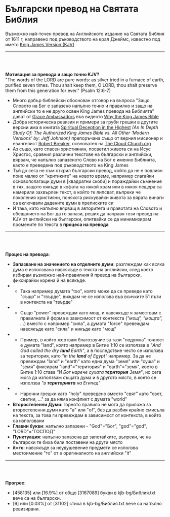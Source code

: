 # Български превод на Святата Библия
Възможно най-точен превод на Английското издание на Святата Библия от 1611 г, направено под ръководството на крал Джеймс, известно под името [Knig James Version (KJV)](https://bg.wikipedia.org/wiki/%D0%91%D0%B8%D0%B1%D0%BB%D0%B8%D1%8F_%D0%BD%D0%B0_%D0%BA%D1%80%D0%B0%D0%BB_%D0%94%D0%B6%D0%B5%D0%B9%D0%BC%D1%81)
<p><hr><br><br>

**Мотивация за превода и защо точно KJV?**<br>
"The words of the LORD are pure words: as silver tried in a furnace of earth, purified seven times. Thou shalt keep them, O LORD, thou shalt preserve them from this generation for ever." (Psalm 12:6-7)
- Много добър библейски обоснован отговор на въпроса "Защо Словото на Бог е запазено напълно точно и правилно и защо на английски то е не друго освен King James превода на Библията" дават от [Grace Ambassadors](https://graceambassadors.com/) във видеото [Why the King James Bible](https://www.youtube.com/watch?v=gMxsH9QPD7Q&ab_channel=GraceAmbassadors)
- Добра историческа ревизия и примери за груби грешки в другите версии има в книгата [Spiritual Deception in the Highest](https://www.rrb3.com/bibles/engbibl/spiritual_deception.htm) <i>(An In Depth Study Of: The Authorized King James Bible vs. All Other 'Modern Versions' by: Jeff Johnson)</i> препоръчана също от верния мисионер и евангелист [Robert Breaker](https://www.youtube.com/@Robertbreaker3/about), освновател на [The Cloud Church.org](https://thecloudchurch.org/)
- Аз също, като спасен християнин, посветил живота си на Исус Христос, сравнил различни текстове на български и английски, вярвам, че напълно запазеното Слово на Бог е именно Библията, както е преведена под ръководството на King James
- Тъй до сега не съм открил български превод, който да не е повлиян поне малко от "критиките" на новото време, например слагайки основополагащи думи в [квадратни скоби] и пораждайки съмнение в тях, защото някъде в кофата на някой храм или в някоя пещера са намерили захвърлен текст, в който те липсват, въпреки че поколения християни, понякога рискувайки живота за вярата винаги са включвали дадените думи в преписките си
- И така, като напълно вярващ в авторитета и правотата на Словото и обещанието на Бог да го запази, реших да направя този превод на KJV от английски на български, опитвайки се да минимизирам промените по текста в **процеса на превода**
<p><hr><br><br>

**Процес на превода**:<br>
- **Запазване на значението на отделните думи**: разглеждам как всяка дума е използвана навсякъде в текста на английски, след което избирам възможно най-правилния й превод на български, фиксирайки корена й на всякъде. 
- - Така например думата "too", която може да се преведе като "също" и "твърде", виждам че се използва във всичките 51 пъти в контекста на "твърде"
- - Също "power" превеждам като мощ, и навсякъде я замествам с правилната й форма в зависимост от контекста (<i>"мощ", "мощта", ...</i>) вместо с например "сила", а думата "force" превеждам навсякъде като "сила" и никъде като "мощ"
- - Пример, в който жертвам благозвучие за тази "подумна" точност е думата "land", която например в Битие 1:10 се използва в <i>"And God called the dry **land** Earth"</i>, а в последствие често се използва за територия, като <i>"in the **land** of Egypt"</i> например. За да не превеждам "land" и "earth" като една дума "земя" или "суша" и "земя" фиксирам "land"="територия" и "earth"="земя", което в Битие 1:10 става <i>"И Бог нарече сухата **територия** Земя"</i>, но сега мога да използвам същата дума и в другото място, в което се използва <i>"в **територията** на Египед"</i>
- - Нарочни грешки като "holy" преведено вместо "свят" като "свет, светии, ..." за да няма конфликт с думата "world"
- **Второстепенни Думи**: горното правило не мога да приложа за второстепенни думи като "a" или "of", без да разбия крайно смисъла на текста, за това ги превеждам в зависимост от контекста, в който са използвани
- **Главни букви**: напълно запазени - "God"="Бог", "god"="god", "LORD"="ГОСПОД"
- **Пунктуация**: напълно запазена до запетайките, въпреки, че на български те биха били поставени на други място
- **it=то**: навсякъде за неудушевение предмети се използва местоимение "то" от е оригиналното на английски "it"
<p><hr><br><br>

**Прогрес**:
- [458135] или [16.9%] от общо [3167089] букви в kjb-bg/Библия.txt вече са на български.
- [9] или [0.03%] от [31102] стиха в kjb-bg/Библия.txt вече са напълно ревизирани.
